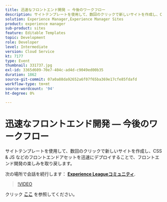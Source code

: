 ```yaml
---
title: 迅速なフロントエンド開発 — 今後のワークフロー
description: サイトテンプレートを使用して、数回のクリックで新しいサイトを作成し、CSS & JS などのフロントエンドアセットを迅速にデプロイすることで、フロントエンド開発の楽しみを取り戻します。 このセッションは、Adobe Developers Live Content イベントの一部として配信されました。
solution: Experience Manager,Experience Manager Sites
product: experience manager
sub-product: sites
feature: Editable Templates
topic: Development
role: Developer
level: Intermediate
version: Cloud Service
kt: 7177
type: Event
thumbnail: 331737.jpg
exl-id: 3365d609-70e7-404c-ad4d-c9049ed00b35
duration: 1862
source-git-commit: 07a0a88da92652a6f07f65ba369e17cfe85fdafd
workflow-type: tm+mt
source-wordcount: '94'
ht-degree: 0%

---
```


# 迅速なフロントエンド開発 — 今後のワークフロー

サイトテンプレートを使用して、数回のクリックで新しいサイトを作成し、CSS &amp; JS などのフロントエンドアセットを迅速にデプロイすることで、フロントエンド開発の楽しみを取り戻します。

次の場所で会話を続行します： **[Experience Leagueコミュニティ](https://adobe.ly/36Yd3v6)**.

>[!VIDEO](https://video.tv.adobe.com/v/331737/?quality=12&learn=on&hidetitle=true)

クリック **[ここ](/help/adobe-developers-live/assets/rapid-frontend-devlopment.pdf)** を参照してください。
